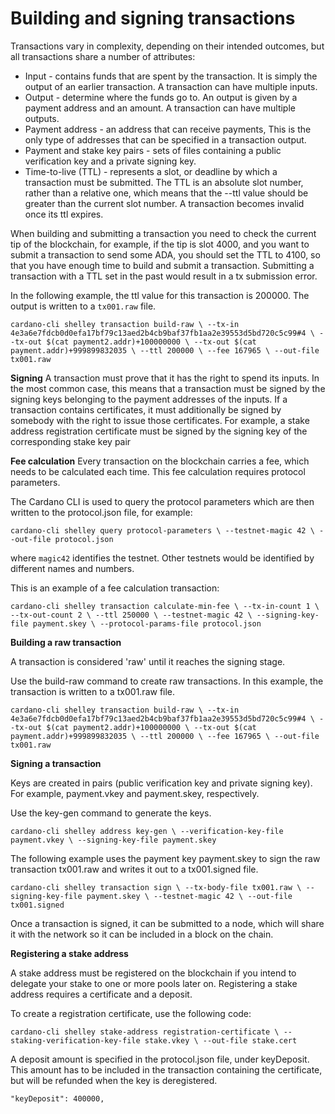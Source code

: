 # Building and signing transactions

Transactions vary in complexity, depending on their intended outcomes, but all transactions share a number of attributes:

* Input - contains funds that are spent by the transaction. It is simply the output of an earlier transaction. A transaction can have multiple inputs.
* Output - determine where the funds go to. An output is given by a payment address and an amount. A transaction can have multiple outputs.
* Payment address - an address that can receive payments, This is the only type of addresses that can be specified in a transaction output.
* Payment and stake key pairs - sets of files containing a public verification key and a private signing key.
* Time-to-live (TTL) - represents a slot, or deadline by which a transaction must be submitted. The TTL is an absolute slot number, rather than a relative one, which means that the --ttl value should be greater than the current slot number. A transaction becomes invalid once its ttl expires.

When building and submitting a transaction you need to check the current tip of the blockchain, for example, if the tip is slot 4000, and you want to submit a transaction to send some ADA, you should set the TTL to 4100, so that you have enough time to build and submit a transaction. Submitting a transaction with a TTL set in the past would result in a tx submission error.

In the following example, the ttl value for this transaction is 200000. The output is written to a `tx001.raw` file.

`cardano-cli shelley transaction build-raw \
     --tx-in 4e3a6e7fdcb0d0efa17bf79c13aed2b4cb9baf37fb1aa2e39553d5bd720c5c99#4 \
     --tx-out $(cat payment2.addr)+100000000 \
     --tx-out $(cat payment.addr)+999899832035 \
     --ttl 200000 \
     --fee 167965 \
     --out-file tx001.raw`

**Signing**
A transaction must prove that it has the right to spend its inputs. In the most common case, this means that a transaction must be signed by the signing keys belonging to the payment addresses of the inputs. If a transaction contains certificates, it must additionally be signed by somebody with the right to issue those certificates. For example, a stake address registration certificate must be signed by the signing key of the corresponding stake key pair

**Fee calculation**
Every transaction on the blockchain carries a fee, which needs to be calculated each time. This fee calculation requires protocol parameters.

The Cardano CLI is used to query the protocol parameters which are then written to the protocol.json file, for example:

`cardano-cli shelley query protocol-parameters \
     --testnet-magic 42 \
     --out-file protocol.json`

where `magic42` identifies the testnet. Other testnets would be identified by different names and numbers.

This is an example of a fee calculation transaction:

 `cardano-cli shelley transaction calculate-min-fee \
     --tx-in-count 1 \
     --tx-out-count 2 \
     --ttl 250000 \
     --testnet-magic 42 \
     --signing-key-file payment.skey \
     --protocol-params-file protocol.json`

**Building a raw transaction**

A transaction is considered 'raw' until it reaches the signing stage.

Use the build-raw command to create raw transactions. In this example, the transaction is written to a tx001.raw file.

 `cardano-cli shelley transaction build-raw \
     --tx-in 4e3a6e7fdcb0d0efa17bf79c13aed2b4cb9baf37fb1aa2e39553d5bd720c5c99#4 \
     --tx-out $(cat payment2.addr)+100000000 \
     --tx-out $(cat payment.addr)+999899832035 \
     --ttl 200000 \
     --fee 167965 \
     --out-file tx001.raw`

**Signing a transaction**

Keys are created in pairs (public verification key and private signing key). For example, payment.vkey and payment.skey, respectively.

Use the key-gen command to generate the keys.

 `cardano-cli shelley address key-gen \
     --verification-key-file payment.vkey \
     --signing-key-file payment.skey`

The following example uses the payment key payment.skey to sign the raw transaction tx001.raw and writes it out to a tx001.signed file.

`cardano-cli shelley transaction sign \
     --tx-body-file tx001.raw \
     --signing-key-file payment.skey \
     --testnet-magic 42 \
     --out-file tx001.signed`

Once a transaction is signed, it can be submitted to a node, which will share it with the network so it can be included in a block on the chain.

**Registering a stake address**

A stake address must be registered on the blockchain if you intend to delegate your stake to one or more pools later on. Registering a stake address requires a certificate and a deposit.

To create a registration certificate, use the following code:

`cardano-cli shelley stake-address registration-certificate \
     --staking-verification-key-file stake.vkey \
     --out-file stake.cert`

A deposit amount is specified in the protocol.json file, under keyDeposit. This amount has to be included in the transaction containing the certificate, but will be refunded when the key is deregistered.

`"keyDeposit": 400000,`
